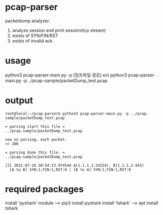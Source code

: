 # pcap-parser
packetdump analyzer.
1. analyze session and print session(tcp stream)
2. exists of SYN/FIN/RST
3. exists of invalid ack.

# usage
python3 pcap-parser-main.py -p [덤프파일 경로]
ex) python3 pcap-parser-main.py -p ../pcap-sample/packetDump_test.pcap

# output
```
root@local:~/pcap-parser$ python3 pcap-parser-main.py -p ../pcap-sample/packetDump_test.pcap

= parsing start this file =
../pcap-sample/packetDump_test.pcap

now on parsing, each packet.
>> 200

= parsing done this file. =
../pcap-sample/packetDump_test.pcap

[2] 2021-07-18 20:54:23.974544 A(1.1.1.1:34324), B(1.1.1.2:443)
  [A to B] SYN:1,FIN:1,RST:0 | [B to A] SYN:1,FIN:1,RST:0
```

# required packages
install 'pyshark' module --> pip3 install pyshark
install 'tshark' --> apt install tshark
